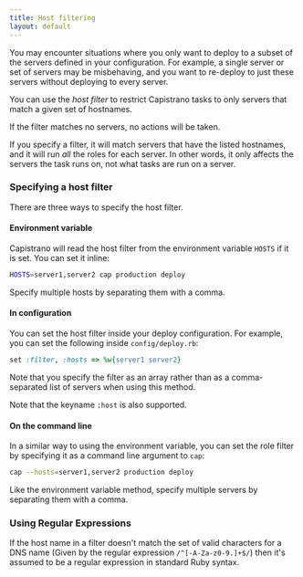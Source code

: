 ```yaml
---
title: Host filtering
layout: default
---
```


You may encounter situations where you only want to deploy to a subset of
the servers defined in your configuration. For example, a single server or
set of servers may be misbehaving, and you want to re-deploy to just these
servers without deploying to every server.

You can use the *host filter* to restrict Capistrano tasks to only servers
that match a given set of hostnames.

If the filter matches no servers, no actions will be taken.

If you specify a filter, it will match servers that have the listed hostnames,
and it will run *all* the roles for each server. In other words, it only affects
the servers the task runs on, not what tasks are run on a server.

### Specifying a host filter

There are three ways to specify the host filter.

#### Environment variable

Capistrano will read the host filter from the environment variable `HOSTS`
if it is set. You can set it inline:

```bash
HOSTS=server1,server2 cap production deploy
```

Specify multiple hosts by separating them with a comma.

#### In configuration

You can set the host filter inside your deploy configuration. For example,
you can set the following inside `config/deploy.rb`:

```ruby
set :filter, :hosts => %w{server1 server2}
```

Note that you specify the filter as an array rather than as a comma-separated
list of servers when using this method.

Note that the keyname `:host` is also supported.

#### On the command line

In a similar way to using the environment variable, you can set the role
filter by specifying it as a command line argument to `cap`:

```bash
cap --hosts=server1,server2 production deploy
```

Like the environment variable method, specify multiple servers by separating
them with a comma.

### Using Regular Expressions

If the host name in a filter doesn't match the set of valid characters for a DNS name
(Given by the regular expression `/^[-A-Za-z0-9.]+$/`) then it's assumed to be a regular
expression in standard Ruby syntax.
